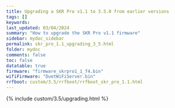 ```yaml
---
title: Upgrading a SKR Pro v1.1 to 3.5.0 from earlier versions
tags: []
keywords: 
last_updated: 03/04/2024
summary: "How to upgrade the SKR Pro v1.1 firmware"
sidebar: mydoc_sidebar
permalink: skr_pro_1.1_upgrading_3_5.html
folder: mydoc
comments: false
toc: false
datatable: true
firmware: "firmware_skrpro1_1_f4.bin"
wifiFirmware: "DuetWiFiServer.bin"
rrfboot: custom/3.5/rrfboot/rrfboot_skr_pro_1.1.html
---
```


{% include custom/3.5/upgrading.html %}
